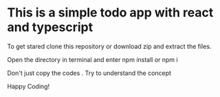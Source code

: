 # This is a simple todo app with react and typescript

To get stared clone this repository or download zip and extract the files.

Open the directory in terminal and enter npm install or npm i

Don't just copy the codes . Try to understand the concept

Happy Coding!
